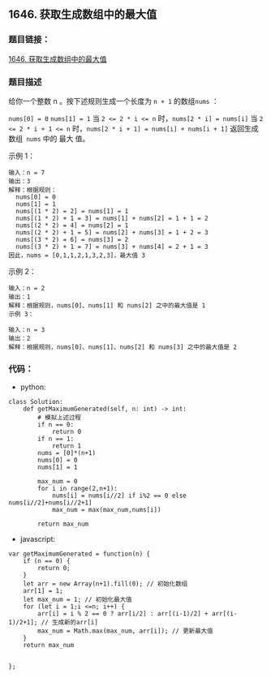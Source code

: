 ## 1646. 获取生成数组中的最大值

### 题目链接：
[1646. 获取生成数组中的最大值](https://leetcode-cn.com/problems/get-maximum-in-generated-array/)
### 题目描述

给你一个整数 n 。按下述规则生成一个长度为 `n + 1` 的数组`nums` ：

`nums[0] = 0`
`nums[1] = 1`
当 `2 <= 2 * i <= n` 时，`nums[2 * i] = nums[i]`
当 `2 <= 2 * i + 1 <= n` 时，`nums[2 * i + 1] = nums[i] + nums[i + 1]`
返回生成数组` nums` 中的 最大 值。

 

示例 1：
```
输入：n = 7
输出：3
解释：根据规则：
  nums[0] = 0
  nums[1] = 1
  nums[(1 * 2) = 2] = nums[1] = 1
  nums[(1 * 2) + 1 = 3] = nums[1] + nums[2] = 1 + 1 = 2
  nums[(2 * 2) = 4] = nums[2] = 1
  nums[(2 * 2) + 1 = 5] = nums[2] + nums[3] = 1 + 2 = 3
  nums[(3 * 2) = 6] = nums[3] = 2
  nums[(3 * 2) + 1 = 7] = nums[3] + nums[4] = 2 + 1 = 3
因此，nums = [0,1,1,2,1,3,2,3]，最大值 3
```
示例 2：
```
输入：n = 2
输出：1
解释：根据规则，nums[0]、nums[1] 和 nums[2] 之中的最大值是 1
示例 3：

输入：n = 3
输出：2
解释：根据规则，nums[0]、nums[1]、nums[2] 和 nums[3] 之中的最大值是 2
```

### 代码：
- python:
```
class Solution:
    def getMaximumGenerated(self, n: int) -> int:
        # 模拟上述过程
        if n == 0:
            return 0
        if n == 1:
            return 1
        nums = [0]*(n+1)
        nums[0] = 0
        nums[1] = 1
        
        max_num = 0
        for i in range(2,n+1):
            nums[i] = nums[i//2] if i%2 == 0 else nums[i//2]+nums[i//2+1]
            max_num = max(max_num,nums[i])
        
        return max_num

```

- javascript:
```
var getMaximumGenerated = function(n) {
    if (n == 0) {
        return 0;
    }
    let arr = new Array(n+1).fill(0); // 初始化数组
    arr[1] = 1;
    let max_num = 1; // 初始化最大值
    for (let i = 1;i <=n; i++) {
        arr[i] = i % 2 == 0 ? arr[i/2] : arr[(i-1)/2] + arr[(i-1)/2+1]; // 生成新的arr[i]
        max_num = Math.max(max_num, arr[i]); // 更新最大值
    }
    return max_num
    

};
```